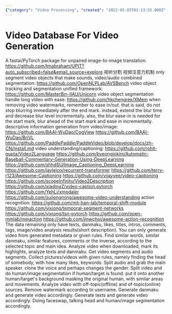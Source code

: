 ```yaml
---
{"category": "Video Processing", "created": "2022-05-05T01:13:55.000Z", "date": "2022-05-05 01:13:55", "description": "This passage explores various video processing tools such as Fastai/PyTorch, OpenNLPLab, MasterBin-IIAU, and PaddlePaddle. These tools are utilized for tasks including image translation, object segmentation, tracking, action recognition, and generating descriptive information.", "modified": "2022-08-18T07:48:33.110Z", "tags": ["information analysis", "pyjom", "video analysis"], "title": "Video Database"}
---
```

# Video Database For Video Generation
A fastai/PyTorch package for unpaired image-to-image translation.
https://github.com/tmabraham/UPIT?auto_subscribed=false&email_source=explore
视听分割 视频注意力机制
only segment video objects that make sounds, video/audio combined segmentation:
https://github.com/OpenNLPLab/AVSBench
video object tracking and segmentation unified framework:
https://github.com/MasterBin-IIAU/Unicorn
video object segmentation handle long video with ease:
https://github.com/hkchengrex/XMem
when removing video watermarks, remember to ease in/out. that is said, do not stop blurring immediately after the end mark. instead, extend the blur time and decrease blur level incrementally. also, the blur ease-in is needed for the start mark, blur ahead of the start mark and ease in incrementally.
descriptive information generation from video/image:
https://github.com/BAAI-WuDao/CogView
https://github.com/BAAI-WuDao/BriVL
https://github.com/PaddlePaddle/PaddleVideo/blob/develop/docs/zh-CN/install.md
video understanding/captioning:
https://github.com/rohit-gupta/Video2Language
https://github.com/byeongjokim/Automatic-Baseball-Commentary-Generation-Using-DeepLearning
https://github.com/shhdSU/Image_Captioning_DeepLearning
https://github.com/jayleicn/recurrent-transformer
https://github.com/terry-r123/Awesome-Captioning
https://github.com/vijayvee/video-captioning
https://github.com/scopeInfinity/Video2Description
https://github.com/xiadingZ/video-caption.pytorch
https://github.com/YehLi/xmodaler
https://github.com/sujiongming/awesome-video-understanding
action recognition:
https://github.com/mit-han-lab/temporal-shift-module
https://github.com/yjxiong/temporal-segment-networks
https://github.com/yjxiong/tsn-pytorch
https://github.com/open-mmlab/mmaction
https://github.com/jinwchoi/awesome-action-recognition
The data remaining only have texts, danmaku, likes, titles, intros, comments, tags, image/video analysis results(short description). You can only generate video from generated metadata or given rules. Find similar words, similar danmaku, similar features, comments or the inverse, according to the selected topic and main idea.
Analyze video when downloaded, mark its highlights, analyze texts and danmaku. Get video segments and audio segments.
Collect pictures/videos with given rules, namely finding the head of somebody, with how many likes, keywords.
Split audio and grab the main speaker. clone the voice and perhaps changes the gender.
Split video and do human/image segmentation if human/target is found. put it onto another human/target's background masking the original human, with similar areas and movements.
Analyze video with off-topic(offline) and of-topic(online) sources.
Remove watermark according to username.
Generate danmaku and generate video accordingly. Generate texts and generate video accordingly. Doing faceswap, talking head and human/image segmentation accordingly.